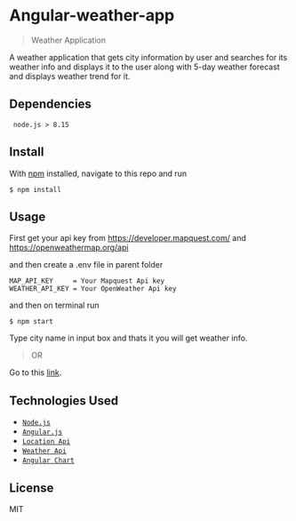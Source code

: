 # Angular-weather-app

> Weather Application

A weather application that gets city information by user and searches for its weather info and displays it to the user along with 5-day weather forecast and displays weather trend for it.

## Dependencies
```
 node.js > 8.15
```

## Install

With [npm](https://npmjs.org/) installed, navigate to this repo and run

```
$ npm install 
```

## Usage
First get your api key from https://developer.mapquest.com/ and  https://openweathermap.org/api

and then create a .env file in parent folder
```
MAP_API_KEY     = Your Mapquest Api key 
WEATHER_API_KEY = Your OpenWeather Api key
```

and then on terminal run

```
$ npm start
```

Type city name in input box and thats it you will get weather info.

> OR

Go to this [link](https://weather-task.herokuapp.com).


## Technologies Used

- [`Node.js`](https://nodejs.org/en/)
- [`Angular.js`](https://angularjs.org/)
- [`Location Api`](https://developer.mapquest.com/)
- [`Weather Api`](https://openweathermap.org/)
- [`Angular Chart`](https://jtblin.github.io/angular-chart.js/)

## License

MIT

